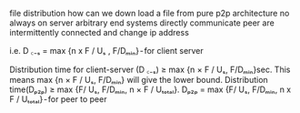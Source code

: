 file distribution how can we down load a file from
pure p2p architecture 
no always on server 
arbitrary end systems directly communicate 
peer are intermittently connected and change ip address 

i.e. D ꜀₋ₛ = max {n x F / Uₛ , F/Dₘᵢₙ} - for client server

Distribution time for client-server 
(D ꜀₋ₛ) ≥ max {n × F / Uₛ, F/Dₘᵢₙ}sec.
This means max 
{n × F / Uₛ, F/Dₘᵢₙ} 
will give the lower bound.
Distribution time(Dₚ₂ₚ) ≥ max {F/ Uₛ, F/Dₘᵢₙ, n × F / Uₜₒₜₐₗ}.
Dₚ₂ₚ = max {F/ Uₛ, F/Dₘᵢₙ, n x F / Uₜₒₜₐₗ} - for peer to peer